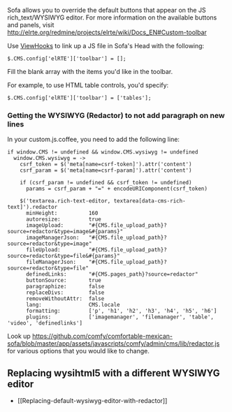 Sofa allows you to override the default buttons that appear on the JS rich_text/WYSIWYG editor. For more information on the available buttons and panels, visit http://elrte.org/redmine/projects/elrte/wiki/Docs_EN#Custom-toolbar

Use [ViewHooks](../../comfortable-mexican-sofa/wiki/Reusing-sofa%27s-admin-area) to link up a JS file in Sofa's Head with the following:

`$.CMS.config['elRTE']['toolbar'] = [];` 

Fill the blank array with the items you'd like in the toolbar. 

For example, to use HTML table controls, you'd specify:

`$.CMS.config['elRTE']['toolbar'] = ['tables'];`

### Getting the WYSIWYG (Redactor) to not add paragraph on new lines
In your custom.js.coffee, you need to add the following line: 

```
if window.CMS != undefined && window.CMS.wysiwyg != undefined
  window.CMS.wysiwyg = ->
    csrf_token = $('meta[name=csrf-token]').attr('content')
    csrf_param = $('meta[name=csrf-param]').attr('content')

    if (csrf_param != undefined && csrf_token != undefined)
      params = csrf_param + "=" + encodeURIComponent(csrf_token)

    $('textarea.rich-text-editor, textarea[data-cms-rich-text]').redactor
      minHeight:          160
      autoresize:         true
      imageUpload:        "#{CMS.file_upload_path}?source=redactor&type=image&#{params}"
      imageManagerJson:   "#{CMS.file_upload_path}?source=redactor&type=image"
      fileUpload:         "#{CMS.file_upload_path}?source=redactor&type=file&#{params}"
      fileManagerJson:    "#{CMS.file_upload_path}?source=redactor&type=file"
      definedLinks:       "#{CMS.pages_path}?source=redactor"
      buttonSource:       true
      paragraphize:       false
      replaceDivs:        false
      removeWithoutAttr:  false
      lang:               CMS.locale
      formatting:         ['p', 'h1', 'h2', 'h3', 'h4', 'h5', 'h6']
      plugins:            ['imagemanager', 'filemanager', 'table', 'video', 'definedlinks']
```

Look up https://github.com/comfy/comfortable-mexican-sofa/blob/master/app/assets/javascripts/comfy/admin/cms/lib/redactor.js for various options that you would like to change. 

## Replacing wysihtml5 with a different WYSIWYG editor
* [[Replacing-default-wysiwyg-editor-with-redactor]]